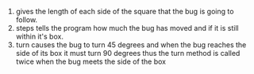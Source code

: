 1. gives the length of each side of the square that the bug is going to follow.
2. steps tells the program how much the bug has moved and if it is still within it's box.
3. turn causes the bug to turn 45 degrees and when the bug reaches the side of its box it must turn 90 degrees thus the turn method is called twice when the bug meets the side of the box